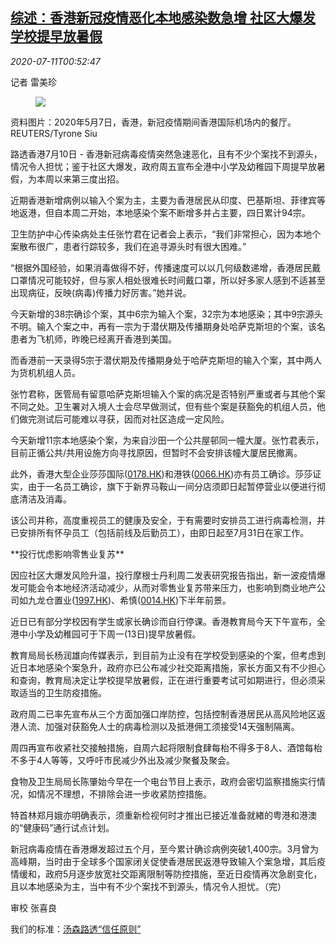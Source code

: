 <!--1594428924000-->
[综述：香港新冠疫情恶化本地感染数急增 社区大爆发学校提早放暑假](https://cn.reuters.com/article/hongkong-covid-new-infection-school-0711-idCNKBS24C00O)
------

<div><i>2020-07-11T00:52:47</i></div><div class="StandardArticleBody_body"><p>记者 雷美珍 </p><div class="PrimaryAsset_container"><div class="Image_container" tabindex="-1"><figure class="Image_zoom" style="padding-bottom:"><div class="LazyImage_container LazyImage_dark" style="background-image:none"><img src="//s1.reutersmedia.net/resources/r/?m=02&amp;d=20200711&amp;t=2&amp;i=1525357151&amp;r=LYNXMPEG6A00A&amp;w=600" aria-label="资料图片：2020年5月7日，香港，新冠疫情期间香港国际机场内的餐厅。REUTERS/Tyrone Siu"/><div class="LazyImage_image LazyImage_fallback" style="background-image:url(//s1.reutersmedia.net/resources/r/?m=02&amp;d=20200711&amp;t=2&amp;i=1525357151&amp;r=LYNXMPEG6A00A&amp;w=600);background-position:center center;background-color:inherit"></div></div><div class="Image_expand-button" aria-label="Expand Image Slideshow" role="button" tabindex="0"></div></figure><figcaption><div class="Image_caption"><span>资料图片：2020年5月7日，香港，新冠疫情期间香港国际机场内的餐厅。REUTERS/Tyrone Siu</span></div></figcaption></div></div><p>路透香港7月10日 - 香港新冠病毒疫情突然急速恶化，且有不少个案找不到源头，情况令人担忧；鉴于社区大爆发，政府周五宣布全港中小学及幼稚园下周提早放暑假，为本周以来第三度出招。 </p><p>近期香港新增病例以输入个案为主，主要为香港居民从印度、巴基斯坦、菲律宾等地返港，但自本周二开始，本地感染个案不断增多并占主要，四日累计94宗。 </p><p>卫生防护中心传染病处主任张竹君在记者会上表示，“我们非常担心，因为本地个案散布很广，患者行踪较多，我们在追寻源头时有很大困难。” </p><p>“根据外国经验，如果消毒做得不好，传播速度可以以几何级数递增，香港居民戴口罩情况可能较好，但与家人相处很难长时间戴口罩，所以好多家人感到不适甚至出现病征，反映(病毒)传播力好厉害。”她并说。 </p><p>今天新增的38宗确诊个案，其中6宗为输入个案，32宗为本地感染；其中9宗源头不明。输入个案之中，再有一宗为于潜伏期及传播期身处哈萨克斯坦的个案，该名患者为飞机师，昨晚已经离开香港到美国。 </p><p>而香港前一天录得5宗于潜伏期及传播期身处于哈萨克斯坦的输入个案，其中两人为货机机组人员。 </p><p>张竹君称，医管局有留意哈萨克斯坦输入个案的病况是否特别严重或者与其他个案不同之处。卫生署对入境人士会尽早做测试，但有些个案是获豁免的机组人员，他们做完测试后可能难以寻获，因而对社区造成一定风险。 </p><p>今天新增11宗本地感染个案，为来自沙田一个公共屋邨同一幢大厦。张竹君表示，目前正循公共/共用设施方向寻找原因，但暂时不会安排该幢大厦居民撤离。 </p><p>此外，香港大型企业莎莎国际(<span id="symbol_0178.HK_0"><a href="//www.reuters.com/companies/0178.HK">0178.HK</a></span>)和港铁(<span id="symbol_0066.HK_1"><a href="//www.reuters.com/companies/0066.HK">0066.HK</a></span>)亦有员工确诊。莎莎证实，由于一名员工确诊，旗下于新界马鞍山一间分店须即日起暂停营业以便进行彻底清洁及消毒。 </p><p>该公司并称，高度重视员工的健康及安全，于有需要时安排员工进行病毒检测，并已安排所有怀孕员工（包括前线及后勤员工），由即日起至7月31日在家工作。     </p><p>**投行忧虑影响零售业复苏** </p><p>因应社区大爆发风险升温，投行摩根士丹利周二发表研究报告指出，新一波疫情爆发可能会令本地经济活动减少，从而对零售业复苏带来压力，也影响到商业地产公司如九龙仓置业(<span id="symbol_1997.HK_2"><a href="//www.reuters.com/companies/1997.HK">1997.HK</a></span>)、希慎(<span id="symbol_0014.HK_3"><a href="//www.reuters.com/companies/0014.HK">0014.HK</a></span>)下半年前景。 </p><p>近日已有部分学校因有学生或家长确诊而自行停课。香港教育局今天下午宣布，全港中小学及幼稚园可于下周一(13日)提早放暑假。 </p><p>教育局局长杨润雄向传媒表示，到目前为止没有在学校受到感染的个案，但考虑到近日本地感染个案急升，政府亦已公布减少社交距离措施，家长方面又有不少担心和查询，教育局决定让学校提早放暑假，正在进行重要考试可如期进行，但必须采取适当的卫生防疫措施。 </p><p>政府周二已率先宣布从三个方面加强口岸防控，包括控制香港居民从高风险地区返港人流、加强对获豁免人士的病毒检测以及抵港佣工须接受14天强制隔离。 </p><p>周四再宣布收紧社交接触措施，自周六起将限制食肆每枱不得多于8人、酒馆每枱不多于4人等等，又呼吁市民减少外出及减少聚餐及聚会。 </p><p>食物及卫生局局长陈肇始今早在一个电台节目上表示，政府会密切监察措施实行情况，如情况不理想，不排除会进一步收紧防控措施。 </p><p>特首林郑月娥亦明确表示，须重新检视何时才推出已接近准备就緖的粤港和港澳的“健康码”通行试点计划。 </p><p>新冠病毒疫情在香港爆发超过五个月，至今累计确诊病例突破1,400宗。3月曾为高峰期，当时由于全球多个国家闭关促使香港居民返港导致输入个案急增，其后疫情缓和，政府5月逐步放宽社交距离限制等防控措施，至近日疫情再次急剧变化，且以本地感染为主，当中有不少个案找不到源头，情况令人担忧。（完）   </p><div class="Attribution_container"><div class="Attribution_attribution"><p class="Attribution_content">审校 张喜良 </p></div></div><div class="StandardArticleBody_trustBadgeContainer"><span class="StandardArticleBody_trustBadgeTitle">我们的标准：</span><span class="trustBadgeUrl"><a href="https://www.thomsonreuters.cn/content/dam/openweb/documents/pdf/china/brochures/about-us-1.pdf">汤森路透“信任原则”</a></span></div></div>
